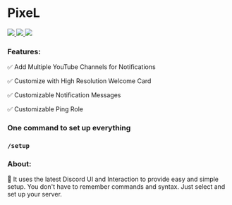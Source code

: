 
# PixeL

<a href="https://top.gg/bot/848304171814879273">
  <img src="https://top.gg/api/widget/servers/848304171814879273.svg?noavatar=true">
  <img src="https://top.gg/api/widget/upvotes/848304171814879273.svg?noavatar=true">
  <img src="https://top.gg/api/widget/owner/848304171814879273.svg?noavatar=true">
</a>


### **Features:**

 ✅ Add Multiple YouTube Channels for Notifications
 
 ✅ Customize with High Resolution Welcome Card
 
 ✅ Customizable Notification Messages
 
 ✅ Customizable Ping Role


### **One command to set up everything**

### **` /setup `** 
   

### **About:**
🤖 It uses the latest Discord UI and Interaction to provide easy and simple setup.
You don't have to remember commands and syntax. Just select and set up your server.
